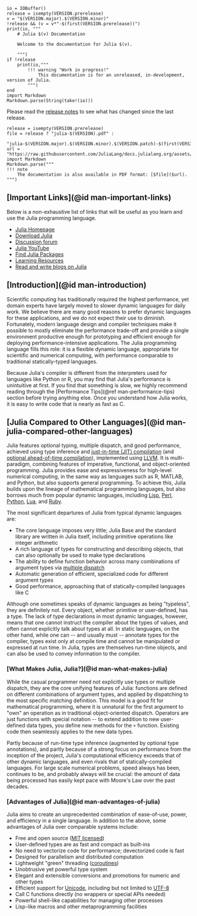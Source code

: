 ```@eval
io = IOBuffer()
release = isempty(VERSION.prerelease)
v = "$(VERSION.major).$(VERSION.minor)"
!release && (v = v*"-$(first(VERSION.prerelease))")
print(io, """
    # Julia $(v) Documentation

    Welcome to the documentation for Julia $(v).

    """)
if !release
    print(io,"""
        !!! warning "Work in progress!"
            This documentation is for an unreleased, in-development, version of Julia.
        """)
end
import Markdown
Markdown.parse(String(take!(io)))
```
Please read the [release notes](NEWS.md) to see what has changed since the last release.

```@eval
release = isempty(VERSION.prerelease)
file = release ? "julia-$(VERSION).pdf" :
       "julia-$(VERSION.major).$(VERSION.minor).$(VERSION.patch)-$(first(VERSION.prerelease)).pdf"
url = "https://raw.githubusercontent.com/JuliaLang/docs.julialang.org/assets/$(file)"
import Markdown
Markdown.parse("""
!!! note
    The documentation is also available in PDF format: [$file]($url).
""")
```

## [Important Links](@id man-important-links)

Below is a non-exhaustive list of links that will be useful as you learn and use the Julia programming language.

- [Julia Homepage](https://julialang.org)
- [Download Julia](https://julialang.org/downloads/)
- [Discussion forum](https://discourse.julialang.org)
- [Julia YouTube](https://www.youtube.com/user/JuliaLanguage)
- [Find Julia Packages](https://julialang.org/packages/)
- [Learning Resources](https://julialang.org/learning/)
- [Read and write blogs on Julia](https://forem.julialang.org)

## [Introduction](@id man-introduction)

Scientific computing has traditionally required the highest performance, yet domain experts have
largely moved to slower dynamic languages for daily work. We believe there are many good reasons
to prefer dynamic languages for these applications, and we do not expect their use to diminish.
Fortunately, modern language design and compiler techniques make it possible to mostly eliminate
the performance trade-off and provide a single environment productive enough for prototyping and
efficient enough for deploying performance-intensive applications. The Julia programming language
fills this role: it is a flexible dynamic language, appropriate for scientific and numerical computing,
with performance comparable to traditional statically-typed languages.

Because Julia's compiler is different from the interpreters used for languages like Python or
R, you may find that Julia's performance is unintuitive at first. If you find that something is
slow, we highly recommend reading through the [Performance Tips](@ref man-performance-tips) section before trying anything
else. Once you understand how Julia works, it is easy to write code that is nearly as fast as C.

## [Julia Compared to Other Languages](@id man-julia-compared-other-languages)

Julia features optional typing, multiple dispatch, and good performance, achieved using type inference
and [just-in-time (JIT) compilation](https://en.wikipedia.org/wiki/Just-in-time_compilation) (and
[optional ahead-of-time compilation](https://github.com/JuliaLang/PackageCompiler.jl)),
implemented using [LLVM](https://en.wikipedia.org/wiki/Low_Level_Virtual_Machine). It is multi-paradigm,
combining features of imperative, functional, and object-oriented programming. Julia provides
ease and expressiveness for high-level numerical computing, in the same way as languages such
as R, MATLAB, and Python, but also supports general programming. To achieve this, Julia builds
upon the lineage of mathematical programming languages, but also borrows much from popular dynamic
languages, including [Lisp](https://en.wikipedia.org/wiki/Lisp_(programming_language)), [Perl](https://en.wikipedia.org/wiki/Perl_(programming_language)),
[Python](https://en.wikipedia.org/wiki/Python_(programming_language)), [Lua](https://en.wikipedia.org/wiki/Lua_(programming_language)),
and [Ruby](https://en.wikipedia.org/wiki/Ruby_(programming_language)).

The most significant departures of Julia from typical dynamic languages are:

  * The core language imposes very little; Julia Base and the standard library are written in Julia itself, including
    primitive operations like integer arithmetic
  * A rich language of types for constructing and describing objects, that can also optionally be
    used to make type declarations
  * The ability to define function behavior across many combinations of argument types via [multiple dispatch](https://en.wikipedia.org/wiki/Multiple_dispatch)
  * Automatic generation of efficient, specialized code for different argument types
  * Good performance, approaching that of statically-compiled languages like C

Although one sometimes speaks of dynamic languages as being "typeless", they are definitely not.
Every object, whether primitive or user-defined, has a type. The lack of type declarations in
most dynamic languages, however, means that one cannot instruct the compiler about the types of
values, and often cannot explicitly talk about types at all. In static languages, on the other
hand, while one can -- and usually must -- annotate types for the compiler, types exist only at
compile time and cannot be manipulated or expressed at run time. In Julia, types are themselves
run-time objects, and can also be used to convey information to the compiler.

### [What Makes Julia, Julia?](@id man-what-makes-julia)

While the casual programmer need not explicitly use types or multiple dispatch, they are the core
unifying features of Julia: functions are defined on different combinations of argument types,
and applied by dispatching to the most specific matching definition. This model is a good fit
for mathematical programming, where it is unnatural for the first argument to "own" an operation
as in traditional object-oriented dispatch. Operators are just functions with special notation
-- to extend addition to new user-defined data types, you define new methods for the `+` function.
Existing code then seamlessly applies to the new data types.

Partly because of run-time type inference (augmented by optional type annotations), and partly
because of a strong focus on performance from the inception of the project, Julia's computational
efficiency exceeds that of other dynamic languages, and even rivals that of statically-compiled
languages. For large scale numerical problems, speed always has been, continues to be, and probably
always will be crucial: the amount of data being processed has easily kept pace with Moore's Law
over the past decades.

### [Advantages of Julia](@id man-advantages-of-julia)

Julia aims to create an unprecedented combination of ease-of-use, power, and efficiency in a single
language. In addition to the above, some advantages of Julia over comparable systems include:

  * Free and open source ([MIT licensed](https://github.com/JuliaLang/julia/blob/master/LICENSE.md))
  * User-defined types are as fast and compact as built-ins
  * No need to vectorize code for performance; devectorized code is fast
  * Designed for parallelism and distributed computation
  * Lightweight "green" threading ([coroutines](https://en.wikipedia.org/wiki/Coroutine))
  * Unobtrusive yet powerful type system
  * Elegant and extensible conversions and promotions for numeric and other types
  * Efficient support for [Unicode](https://en.wikipedia.org/wiki/Unicode), including but not limited
    to [UTF-8](https://en.wikipedia.org/wiki/UTF-8)
  * Call C functions directly (no wrappers or special APIs needed)
  * Powerful shell-like capabilities for managing other processes
  * Lisp-like macros and other metaprogramming facilities
